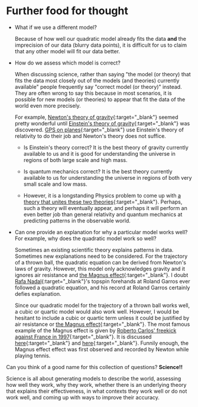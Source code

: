 # Further food for thought

- What if we use a different model?

  Because of how well our quadratic model already fits the data
  **and** the imprecision of our data (blurry data points),
  it is difficult for us to claim that any
  other model will fit our data better.

- How do we assess which model is correct?

  When discussing science, rather than saying "the model (or theory) that fits
  the data most closely out of the models (and theories) currently available"
  people frequently say "correct model (or theory)" instead.
  They are often wrong to say this because in most scenarios,
  it is possible for new models (or theories) to appear
  that fit the data of the world even more precisely.

  For example,
  [Newton's theory of gravity](https://en.wikipedia.org/wiki/Newton%27s_law_of_universal_gravitation){:target="_blank"}
  seemed pretty wonderful until [Einstein's theory of gravity](https://en.wikipedia.org/wiki/General_relativity){:target="_blank"}
  was discovered.
  [GPS on planes](https://en.wikipedia.org/wiki/Global_Positioning_System#Relativistic_corrections){:target="_blank"}
  use Einstein's theory of relativity to do their job and Newton's theory does not suffice.

  - Is Einstein's theory correct?
    It is the best theory of gravity currently available to us and
    it is good for understanding the universe in regions of both large scale and high mass.

  - Is quantum mechanics correct?
    It is the best theory currently available to us
    for understanding the universe in regions of both very small scale and low mass.

  - However, it is a longstanding Physics problem to come up with
    [a theory that unites these two theories](https://en.wikipedia.org/wiki/Theory_of_everything){:target="_blank"}.
    Perhaps, such a theory will eventually appear, and perhaps it will perform an even better job than
    general relativity and quantum mechanics at predicting patterns in the observable world.

- Can one provide an explanation for why a particular model works well?
  For example, why does the quadratic model work so well?

  Sometimes an existing scientific theory explains patterns in data.
  Sometimes new explanations need to be considered.
  For the trajectory of a thrown ball,
  the quadratic equation can be derived from Newton's laws of gravity.
  However, this model only acknowledges gravity and it ignores air resistance and
  [the Magnus effect](https://en.wikipedia.org/wiki/Magnus_effect){:target="_blank"}.
  I doubt [Rafa Nadal](https://en.wikipedia.org/wiki/Rafael_Nadal_at_the_French_Open){:target="_blank"}'s
  topspin forehands at Roland Garros ever followed a quadratic equation,
  and his record at Roland Garros certainly defies explanation.

  Since our quadratic model for the trajectory of a thrown ball works well,
  a cubic or quartic model would also work well. However, I would be hesitant
  to include a cubic or quartic term unless it could be justified by air resistance or
  [the Magnus effect](https://en.wikipedia.org/wiki/Magnus_effect){:target="_blank"}.
  The most famous example of the Magnus effect is given by
  [Roberto Carlos' freekick against France in 1997](https://youtu.be/WLgMRyRjVrI?si=vKF4q99AeZegD6q7){:target="_blank"}.
  It is discussed [here](https://youtu.be/m57cimnJ7fc?si=Zq7d35zqTbcq1Uud){:target="_blank"} and
  [here](https://www.espn.com/soccer/story/_/id/37475858/physics-impossible-strike){:target="_blank"}.
  Funnily enough, the Magnus effect effect was first observed and recorded by Newton while playing tennis.

Can you think of a good name for this collection of questions?
**Science!!**

Science is all about generating models to describe the world,
assessing how well they work, why they work,
whether there is an underlying theory that explains their effectiveness,
in what contexts they work well or do not work well,
and coming up with ways to improve their accuracy.
